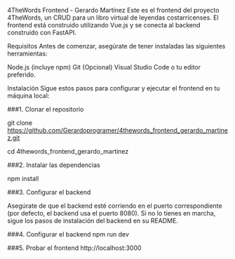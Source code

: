4TheWords Frontend - Gerardo Martínez
Este es el frontend del proyecto 4TheWords, un CRUD para un libro virtual de leyendas costarricenses. El frontend está construido utilizando Vue.js y se conecta al backend construido con FastAPI.

Requisitos
Antes de comenzar, asegúrate de tener instaladas las siguientes herramientas:

Node.js (incluye npm)
Git
(Opcional) Visual Studio Code o tu editor preferido.

Instalación
Sigue estos pasos para configurar y ejecutar el frontend en tu máquina local:

###1. Clonar el repositorio

git clone https://github.com/Gerardoprogramer/4thewords_frontend_gerardo_martinez.git

cd 4thewords_frontend_gerardo_martinez

###2. Instalar las dependencias

npm install

###3. Configurar el backend

Asegúrate de que el backend esté corriendo en el puerto correspondiente (por defecto, el backend usa el puerto 8080). Si no lo tienes en marcha, sigue los pasos de instalación del backend en su README.

###4. Configurar el backend
npm run dev

###5. Probar el frontend
http://localhost:3000
